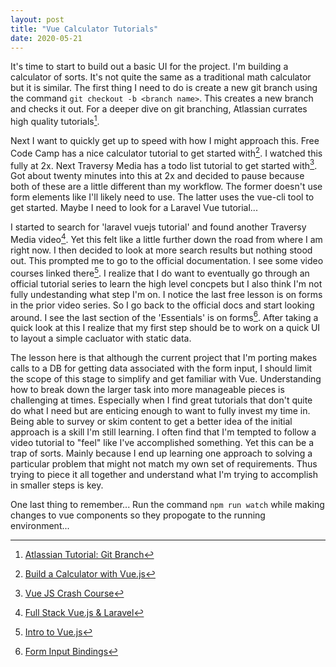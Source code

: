 ```yaml
---
layout: post
title: "Vue Calculator Tutorials"
date: 2020-05-21
---
```


It's time to start to build out a basic UI for the project. I'm building a calculator of sorts. It's not quite the same as a traditional math calculator but it is similar. The first thing I need to do is create a new git branch using the command `git checkout -b <branch name>`. This creates a new branch and checks it out. For a deeper dive on git branching, Atlassian currates high quality tutorials[^1].

Next I want to quickly get up to speed with how I might approach this. Free Code Camp has a nice calculator tutorial to get started with[^2]. I watched this fully at 2x. Next Traversy Media has a todo list tutorial to get started with[^3]. Got about twenty minutes into this at 2x and decided to pause because both of these are a little different than my workflow. The former doesn't use form elements like I'll likely need to use. The latter uses the vue-cli tool to get started. Maybe I need to look for a Laravel Vue tutorial...

I started to search for 'laravel vuejs tutorial' and found another Traversy Media video[^4]. Yet this felt like a little further down the road from where I am right now. I then decided to look at more search results but nothing stood out. This prompted me to go to the official documentation. I see some video courses linked there[^5]. I realize that I do want to eventually go through an official tutorial series to learn the high level concpets but I also think I'm not fully undestanding what step I'm on. I notice the last free lesson is on forms in the prior video series. So I go back to the official docs and start looking around. I see the last section of the 'Essentials' is on forms[^6]. After taking a quick look at this I realize that my first step should be to work on a quick UI to layout a simple cacluator with static data.

The lesson here is that although the current project that I'm porting makes calls to a DB for getting data associated with the form input, I should limit the scope of this stage to simplify and get familiar with Vue. Understanding how to break down the larger task into more manageable pieces is challenging at times. Especially when I find great tutorials that don't quite do what I need but are enticing enough to want to fully invest my time in. Being able to survey or skim content to get a better idea of the initial approach is a skill I'm still learning. I often find that I'm tempted to follow a video tutorial to "feel" like I've accomplished something. Yet this can be a trap of sorts. Mainly because I end up learning one approach to solving a particular problem that might not match my own set of requirements. Thus trying to piece it all together and understand what I'm trying to accomplish in smaller steps is key. 

One last thing to remember... Run the command `npm run watch` while making changes to vue components so they propogate to the running environment...

[^1]: [Atlassian Tutorial: Git Branch](https://www.atlassian.com/git/tutorials/using-branches)
[^2]: [Build a Calculator with Vue.js](https://www.youtube.com/watch?v=m1_ih43p24s)
[^3]: [Vue JS Crash Course](https://www.youtube.com/watch?v=Wy9q22isx3U)
[^4]: [Full Stack Vue.js & Laravel](https://www.youtube.com/watch?v=DJ6PD_jBtU0)
[^5]: [Intro to Vue.js](https://www.vuemastery.com/courses/intro-to-vue-js/vue-instance/)
[^6]: [Form Input Bindings](https://vuejs.org/v2/guide/forms.html)

